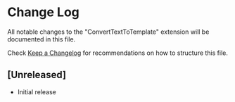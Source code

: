 # Change Log

All notable changes to the "ConvertTextToTemplate" extension will be documented in this file.

Check [Keep a Changelog](http://keepachangelog.com/) for recommendations on how to structure this file.

## [Unreleased]

- Initial release